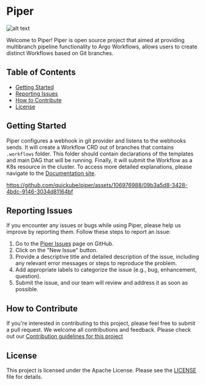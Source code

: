 # Piper
![alt text](https://www.rookout.com/wp-content/uploads/2022/10/ArgoPipeline_1.0_Hero.png.webp?raw=true)

Welcome to Piper! Piper is open source project that aimed at providing multibranch pipeline functionality to Argo Workflows, allows users to create distinct Workflows based on Git branches.

## Table of Contents

- [Getting Started](#getting-started)
- [Reporting Issues](#reporting-issues)
- [How to Contribute](docs/CONTRIBUTING.md#how-to-contribute)
- [License](#license)

## Getting Started

Piper configures a webhook in git provider and listens to the webhooks sends. It will create a Workflow CRD out of branches that contains `.workflows` folder. 
This folder should contain declarations of the templates and main DAG that will be running. 
Finally, it will submit the Workflow as a K8s resource in the cluster. 
To access more detailed explanations, please navigate to the [Documentation site](https://piper.quickube.com).

https://github.com/quickube/piper/assets/106976988/09b3a5d8-3428-4bdc-9146-3034d81164bf

## Reporting Issues

If you encounter any issues or bugs while using Piper, please help us improve by reporting them. Follow these steps to report an issue:

1. Go to the [Piper Issues](https://github.com/quickube/Piper/issues) page on GitHub.
2. Click on the "New Issue" button.
3. Provide a descriptive title and detailed description of the issue, including any relevant error messages or steps to reproduce the problem.
4. Add appropriate labels to categorize the issue (e.g., bug, enhancement, question).
5. Submit the issue, and our team will review and address it as soon as possible.


## How to Contribute

If you're interested in contributing to this project, please feel free to submit a pull request. We welcome all contributions and feedback.
Please check out our [Contribution guidelines for this project](docs/CONTRIBUTING.md)

## License

This project is licensed under the Apache License. Please see the [LICENSE](LICENSE) file for details.



